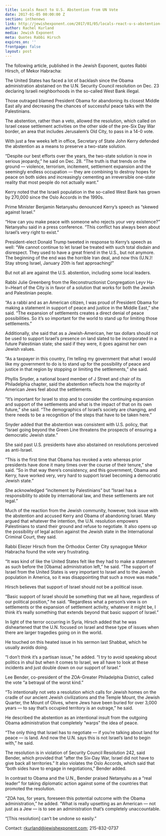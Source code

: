 ```yaml
---
title: Locals React to U.S. Abstention from UN Vote
date: 2017-01-05 00:00:00 Z
section: inthenews
link: http://jewishexponent.com/2017/01/05/locals-react-u-s-abstention-un-vote/
author: Rachel Kurland
media: Jewish Exponent
meta: Quotes Rabbi Hirsch
expires_on: ''
frontpage: false
layout: post
---
```


The following article, published in the Jewish Exponent, quotes Rabbi Hirsch, of Mekor Habracha: 

The United States has faced a lot of backlash since the Obama administration abstained on the U.N. Security Council resolution on Dec. 23 declaring Israeli neighborhoods in the so-called West Bank illegal.

Those outraged blamed President Obama for abandoning its closest Middle East ally and decreasing the chances of successful peace talks with the Palestinians.

The abstention, rather than a veto, allowed the resolution, which called on Israel cease settlement activities on the other side of the pre-Six Day War border, an area that includes Jerusalem’s Old City, to pass in a 14-0 vote.

With just a few weeks left in office, Secretary of State John Kerry defended the abstention as a means to preserve a two-state solution.

“Despite our best efforts over the years, the two-state solution is now in serious jeopardy,” he said on Dec. 28. “The truth is that trends on the ground — violence, terrorism, incitement, settlement expansion and the seemingly endless occupation — they are combining to destroy hopes for peace on both sides and increasingly cementing an irreversible one-state reality that most people do not actually want.”

Kerry noted that the Israeli population in the so-called West Bank has grown by 270,000 since the Oslo Accords in the 1990s.

Prime Minister Benjamin Netanyahu denounced Kerry’s speech as “skewed against Israel.”

“How can you make peace with someone who rejects your very existence?” Netanyahu said in a press conference. “This conflict has always been about Israel’s very right to exist.”

President-elect Donald Trump tweeted in response to Kerry’s speech as well: “We cannot continue to let Israel be treated with such total disdain and disrespect. They used to have a great friend in the U.S., but not anymore. The beginning of the end was the horrible Iran deal, and now this (U.N.)! Stay strong Israel, January 20th is fast approaching!”

But not all are against the U.S. abstention, including some local leaders.

Rabbi Julie Greenberg from the Reconstructionist Congregation Leyv Ha-Ir~Heart of the City is in favor of a solution that works for both the Jewish and Palestinian people.

“As a rabbi and as an American citizen, I was proud of President Obama for making a statement in support of peace and justice in the Middle East,” she said. “The expansion of settlements creates a direct denial of peace possibilities. So it’s so important for the world to stand up for limiting those settlements.”

Additionally, she said that as a Jewish-American, her tax dollars should not be used to support Israel’s presence on land slated to be incorporated in a future Palestinian state; she said if they were, it goes against her own Jewish values.

“As a taxpayer in this country, I’m telling my government that what I would like my government to do is to stand up for the possibility of peace and justice in that region by stopping or limiting the settlements,” she said.

Phyllis Snyder, a national board member of J Street and chair of its Philadelphia chapter, said the abstention reflects how the majority of American Jews feel about the settlements.

“It’s important for Israel to stop and to consider the continuing expansion and support of the settlements and what is the impact of that on its own future,” she said. “The demographics of Israel’s society are changing, and there needs to be a recognition of the steps that have to be taken here.”

Snyder added that the abstention was consistent with U.S. policy, that “Israel going beyond the Green Line threatens the prospects of ensuring a democratic Jewish state.”

She said past U.S. presidents have also abstained on resolutions perceived as anti-Israel.

“This is the first time that Obama has revoked a veto whereas prior presidents have done it many times over the course of their tenure,” she said. “So in that way there’s consistency, and this government, Obama and Kerry, have worked very, very hard to support Israel becoming a democratic Jewish state.”

She acknowledged “incitement by Palestinians” but “Israel has a responsibility to abide by international law, and these settlements are not legal.”

Much of the reaction from the Jewish community, however, took issue with the abstention and accused Kerry and Obama of abandoning Israel. Many argued that whatever the intention, the U.N. resolution empowers Palestinians to stand their ground and refuse to negotiate. It also opens up the possibility of legal action against the Jewish state in the International Criminal Court, they said.

Rabbi Eliezer Hirsch from the Orthodox Center City synagogue Mekor Habracha found the vote very frustrating.

“It was kind of like the United States felt like they had to make a statement as such before the [Obama] administration left,” he said. “The support of Israel from the United States is very important to Israel and to the Jewish population in America, so it was disappointing that such a move was made.”

Hirsch believes that support of Israel should not be a political issue.

“Basic support of Israel should be something that we all have, regardless of our political position,” he said. “Regardless what a person’s view is on settlements or the expansion of settlement activity, whatever it might be, I think it’s really something that extends beyond that basic support of Israel.”

In light of the terror occurring in Syria, Hirsch added that he was disheartened that the U.N. focused on Israel and these type of issues when there are larger tragedies going on in the world.

He touched on this heated issue in his sermon last Shabbat, which he usually avoids doing.

“I don’t think it’s a partisan issue,” he added. “I try to avoid speaking about politics in shul but when it comes to Israel, we all have to look at these incidents and just double down on our support of Israel.”

Lee Bender, co-president of the ZOA-Greater Philadelphia District, called the vote “a betrayal of the worst kind.”

“To intentionally not veto a resolution which calls for Jewish homes on the cradle of our ancient Jewish civilizations and the Temple Mount, the Jewish Quarter, the Mount of Olives, where Jews have been buried for over 3,000 years — to say that’s occupied territory is an outrage,” he said.

He described the abstention as an intentional insult from the outgoing Obama administration that completely “warps” the idea of peace.

“The only thing that Israel has to negotiate — if you’re talking about land for peace — is land. And now the U.N. says this is not Israel’s land to begin with,” he said.

The resolution is in violation of Security Council Resolution 242, said Bender, which provided that “after the Six-Day War, Israel did not have to give back all territories.” It also violates the Oslo Accords, which said that “both sides have to engage in negotiations,” Bender added.

In contrast to Obama and the U.N., Bender praised Netanyahu as a “real leader” for taking diplomatic action against some of the countries that promoted the resolution.

“ZOA has, for years, foreseen this potential outcome with the Obama administration,” he added. “What is really upsetting as an American — not just as a Jew — is to see an administration that’s completely unaccountable.

“[This resolution] can’t be undone so easily.” 

Contact: rkurland@jewishexponent.com; 215-832-0737
